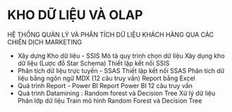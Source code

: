 # KHO DỮ LIỆU VÀ OLAP
HỆ THỐNG QUẢN LÝ VÀ PHÂN TÍCH DỮ LIỆU KHÁCH HÀNG QUA CÁC CHIẾN DỊCH MARKETING
- Xây dựng Kho dữ liệu - SSIS
 Mô tả quy trình chọn dữ liệu
 Xây dụng kho dữ liệu (Lược đồ Star Schema)
 Thiết lập kết nối SSIS
- Phân tích dữ liệu trực tuyến - SSAS
 Thiết lập kết nối SSAS
 Phân tích dữ liệu bằng ngôn ngữ MDX (12 câu truy vấn)
 Report bằng Excel
- Quá trình Report - Power BI
 Report Power BI 12 câu truy vấn
- Quá trình Datamining : Random forest và Decision Tree
 Xử lý dữ liệu
 Phân lớp dữ liệu
 Train mô hình Random Forest và Decision Tree

